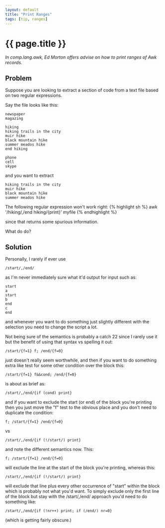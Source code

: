 ```yaml
---
layout: default
title: "Print Ranges"
tags: [tip, ranges]
---
```


# {{ page.title }}

*In comp.lang.awk, Ed Morton offers advise on how to print ranges of
Awk records.*

## Problem

Suppose you are  looking to extract a section of code from a text file
based on two regular expressions.

Say the file looks like this:

	newspaper
	magazing

	hiking
	hiking trails in the city
	muir hike
	black mountain hike
	summer meados hike
	end hiking

	phone
	cell
	skype

and you want to extract

	hiking trails in the city
	muir hike
	black mountain hike
	summer meados hike

The following regular expression won't work right:
{% highlight sh %}
awk '/hiking/,/end hiking/{print}' myfile
{% endhighlight %}

since that returns some spurious information.

What do do?

## Solution

Personally, I rarely if ever use

	/start/,/end/

as I'm never immediately sure what it'd output for input such as:

	start
	a
	start
	b
	end
	c
	end

and whenever you want to do something just slightly different with the
selection you need to change the script a lot.

Not being sure of the semantics is probably a catch 22 since I rarely
use it but the benefit of using that syntax vs spelling it out:

	/start/{f=1} f; /end/{f=0}

just doesn't really seem worthwhile, and then if you want to do something
extra like test for some other condition over the block this:

	/start/{f=1} f&&cond; /end/{f=0}

is about as brief as:

	/start/,/end/{if (cond) print}

and if you want to exclude the start (or end) of the block you're printing
then you just move the "f" test to the obvious place and you don't need
to duplicate the condition:

	f; /start/{f=1} /end/{f=0}

vs

	/start/,/end/{if (!/start/) print}

and note the different semantics now. This:

	f; /start/{f=1} /end/{f=0}

will exclude the line at the start of the block you're printing,
whereas this:

	/start/,/end/{if (!/start/) print}

will exclude that line plus every other occurrence of "start" within the
block which is probably not what you'd want. To simply exclude only the
first line of the block but stay with the /start/,/end/ approach you'd
need to do something like:

	/start/,/end/{if (!nr++) print; if (/end/) nr=0}

(which is getting fairly obscure.)
